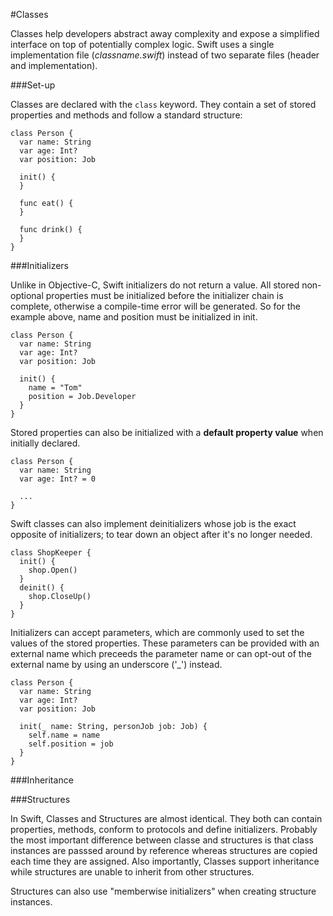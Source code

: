 #Classes  

Classes help developers abstract away complexity and expose a simplified interface on top of potentially complex logic. Swift uses a single implementation file (*classname.swift*) instead of two separate files (header and implementation).  

###Set-up  

Classes are declared with the `class` keyword. They contain a set of stored properties and methods and follow a standard structure:  
```
class Person {
  var name: String
  var age: Int?
  var position: Job

  init() {
  }

  func eat() {
  }
  
  func drink() {
  }
}
```

###Initializers  

Unlike in Objective-C, Swift initializers do not return a value. All stored non-optional properties must be initialized before the initializer chain is complete, otherwise a compile-time error will be generated. So for the example above, name and position must be initialized in init.  

```
class Person {
  var name: String
  var age: Int?
  var position: Job

  init() {
    name = "Tom"
    position = Job.Developer
  }
}
```

Stored properties can also be initialized with a **default property value** when initially declared.  

```
class Person {
  var name: String
  var age: Int? = 0

  ...
}
```


Swift classes can also implement deinitializers whose job is the exact opposite of initializers; to tear down an object after it's no longer needed.  

```
class ShopKeeper {
  init() {
    shop.Open()
  }
  deinit() {
    shop.CloseUp()
  }
}
```

Initializers can accept parameters, which are commonly used to set the values of the stored properties. These parameters can be provided with an external name which preceeds the parameter name or can opt-out of the external name by using an underscore ('_') instead.    

```
class Person {
  var name: String
  var age: Int?
  var position: Job

  init(_ name: String, personJob job: Job) {
    self.name = name
    self.position = job
  }
}
```

###Inheritance  



###Structures  

In Swift, Classes and Structures are almost identical. They both can contain properties, methods, conform to protocols and define initializers. Probably the most important difference between classe and structures is that class instances are passsed around by reference whereas structures are copied each time they are assigned. Also importantly, Classes support inheritance while structures are unable to inherit from other structures.  

Structures can also use "memberwise initializers" when creating structure instances.  
